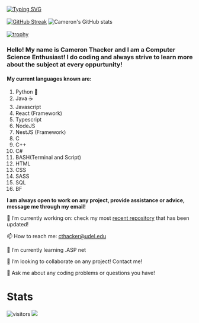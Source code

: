 [![Typing SVG](https://readme-typing-svg.herokuapp.com/?lines=Cameron+Thacker;University+of+Delaware;Software+Developer&multiline=true&height=79&duration=3259)](https://git.io/typing-svg)
<br></br>
[![GitHub Streak](https://github-readme-streak-stats.herokuapp.com/?user=cthacker-udel&theme=dark)](https://git.io/streak-stats)
![Cameron's GitHub stats](https://github-readme-stats.vercel.app/api?username=cthacker-udel&theme=github_dark&count_private=true&show_icons=true&include_all_commits=true)
<br></br>
[![trophy](https://github-profile-trophy.vercel.app/?username=cthacker-udel&theme=darkhub&row=1&column=9)](https://github.com/ryo-ma/github-profile-trophy)

### Hello! My name is Cameron Thacker and I am a Computer Science Enthusiast! I do coding and always strive to learn more about the subject at every oppurtunity!

#### My current languages known are:

1. Python 🐍
2. Java ☕
3. Javascript
4. React (Framework)
5. Typescript
6. NodeJS
7. NestJS (Framework)
8. C
9. C++
10. C#
11. BASH(Terminal and Script)
12. HTML
13. CSS
14. SASS
15. SQL
16. BF

**I am always open to work on any project, provide assistance or advice, message me through my email!**

🔭 I’m currently working on: check my most [recent repository](https://github.com/cthacker-udel?tab=repositories) that has been updated!

📫 How to reach me: cthacker@udel.edu

🌱 I’m currently learning .ASP net

👯 I’m looking to collaborate on any project! Contact me!

💬 Ask me about any coding problems or questions you have!

# Stats

![visitors](https://visitor-badge.glitch.me/badge?page_id=page.id&left_color=green&right_color=red)
![](https://www.codewars.com/users/cthacker-udel/badges/micro)
